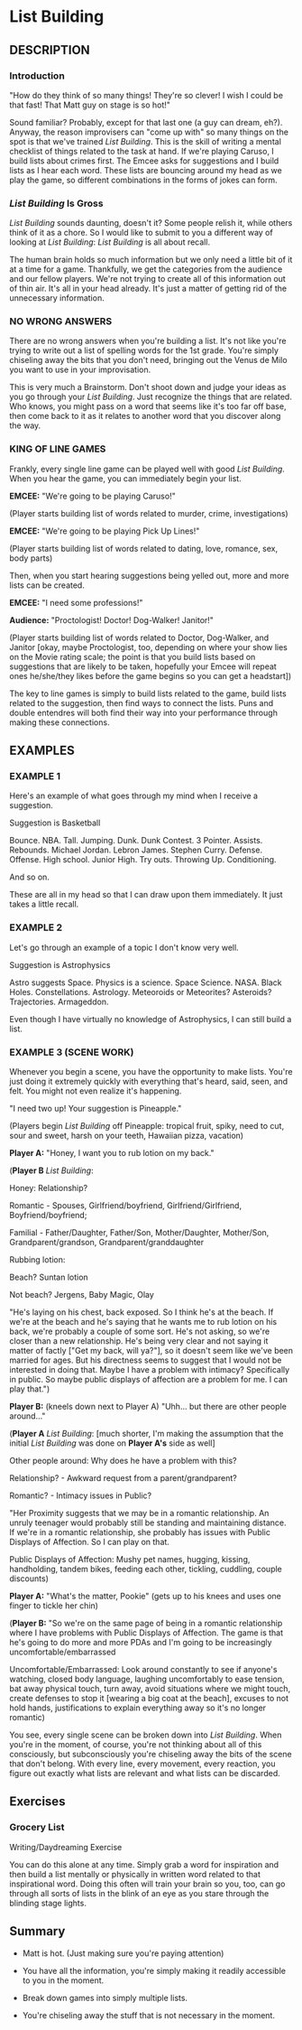 ﻿# List Building

## DESCRIPTION

### Introduction

"How do they think of so many things! They're so clever! I wish I could be that fast! That Matt guy on stage is so hot!" 

Sound familiar? Probably, except for that last one (a guy can dream, eh?). Anyway, the reason improvisers can "come up with" so many things on the spot is that we've trained _List Building_. This is the skill of writing a mental checklist of things related to the task at hand. If we're playing Caruso, I build lists about crimes first. The Emcee asks for suggestions and I build lists as I hear each word. These lists are bouncing around my head as we play the game, so different combinations in the forms of jokes can form.

### _List Building_ Is Gross

_List Building_ sounds daunting, doesn't it? Some people relish it, while others think of it as a chore. So I would like to submit to you a different way of looking at _List Building_: _List Building_ is all about recall.

The human brain holds so much information but we only need a little bit of it at a time for a game. Thankfully, we get the categories from the audience and our fellow players. We're not trying to create all of this information out of thin air. It's all in your head already. It's just a matter of getting rid of the unnecessary information.

### NO WRONG ANSWERS

There are no wrong answers when you're building a list. It's not like you're trying to write out a list of spelling words for the 1st grade. You're simply chiseling away the bits that you don't need, bringing out the Venus de Milo you want to use in your improvisation.

This is very much a Brainstorm. Don't shoot down and judge your ideas as you go through your _List Building_. Just recognize the things that are related. Who knows, you might pass on a word that seems like it's too far off base, then come back to it as it relates to another word that you discover along the way.

### KING OF LINE GAMES

Frankly, every single line game can be played well with good _List Building_. When you hear the game, you can immediately begin your list.

**EMCEE:** "We're going to be playing Caruso!"

(Player starts building list of words related to murder, crime, investigations)

**EMCEE:** "We're going to be playing Pick Up Lines!"

(Player starts building list of words related to dating, love, romance, sex, body parts)

Then, when you start hearing suggestions being yelled out, more and more lists can be created.

**EMCEE:** "I need some professions!"

**Audience:** "Proctologist! Doctor! Dog-Walker! Janitor!"

(Player starts building list of words related to Doctor, Dog-Walker, and Janitor [okay, maybe Proctologist, too, depending on where your show lies on the Movie rating scale; the point is that you build lists based on suggestions that are likely to be taken, hopefully your Emcee will repeat ones he/she/they likes before the game begins so you can get a headstart])

The key to line games is simply to build lists related to the game, build lists related to the suggestion, then find ways to connect the lists. Puns and double entendres will both find their way into your performance through making these connections.

## EXAMPLES

### EXAMPLE 1

Here's an example of what goes through my mind when I receive a suggestion.

Suggestion is Basketball

Bounce. NBA. Tall. Jumping. Dunk. Dunk Contest. 3 Pointer. Assists. Rebounds. Michael Jordan. Lebron James. Stephen Curry. Defense. Offense. High school. Junior High. Try outs. Throwing Up. Conditioning.

And so on.

These are all in my head so that I can draw upon them immediately. It just takes a little recall. 

### EXAMPLE 2 

Let's go through an example of a topic I don't know very well.

Suggestion is Astrophysics

Astro suggests Space. Physics is a science. Space Science. NASA. Black Holes. Constellations. Astrology. Meteoroids or Meteorites? Asteroids? Trajectories. Armageddon.

Even though I have virtually no knowledge of Astrophysics, I can still build a list. 

### EXAMPLE 3 (SCENE WORK)

Whenever you begin a scene, you have the opportunity to make lists. You're just doing it extremely quickly with everything that's heard, said, seen, and felt. You might not even realize it's happening. 

"I need two up! Your suggestion is Pineapple."

(Players begin _List Building_ off Pineapple: tropical fruit, spiky, need to cut, sour and sweet, harsh on your teeth, Hawaiian pizza, vacation)

**Player A:** "Honey, I want you to rub lotion on my back."

(**Player B** _List Building_: 

Honey: Relationship? 

Romantic - Spouses, Girlfriend/boyfriend, Girlfriend/Girlfriend, Boyfriend/boyfriend; 

Familial - Father/Daughter, Father/Son, Mother/Daughter, Mother/Son, Grandparent/grandson, Grandparent/granddaughter

Rubbing lotion: 

Beach? Suntan lotion

Not beach? Jergens, Baby Magic, Olay

"He's laying on his chest, back exposed. So I think he's at the beach. If we're at the beach and he's saying that he wants me to rub lotion on his back, we're probably a couple of some sort. He's not asking, so we're closer than a new relationship. He's being very clear and not saying it matter of factly ["Get my back, will ya?"], so it doesn't seem like we've been married for ages. But his directness seems to suggest that I would not be interested in doing that. Maybe I have a problem with intimacy? Specifically in public. So maybe public displays of affection are a problem for me. I can play that.")

**Player B:** (kneels down next to Player A) "Uhh... but there are other people around..."

(**Player A** _List Building_: [much shorter, I'm making the assumption that the initial _List Building_ was done on **Player A's** side as well]

Other people around: Why does he have a problem with this?

Relationship? - Awkward request from a parent/grandparent?

Romantic? - Intimacy issues in Public? 

"Her Proximity suggests that we may be in a romantic relationship. An unruly teenager would probably still be standing and maintaining distance. If we're in a romantic relationship, she probably has issues with Public Displays of Affection. So I can play on that. 

Public Displays of Affection: Mushy pet names, hugging, kissing, handholding, tandem bikes, feeding each other, tickling, cuddling, couple discounts)

**Player A:** "What's the matter, Pookie" (gets up to his knees and uses one finger to tickle her chin)

(**Player B:** "So we're on the same page of being in a romantic relationship where I have problems with Public Displays of Affection. The game is that he's going to do more and more PDAs and I'm going to be increasingly uncomfortable/embarrassed

Uncomfortable/Embarrassed: Look around constantly to see if anyone's watching, closed body language, laughing uncomfortably to ease tension, bat away physical touch, turn away, avoid situations where we might touch, create defenses to stop it [wearing a big coat at the beach], excuses to not hold hands, justifications to explain everything away so it's no longer romantic) 

You see, every single scene can be broken down into _List Building_. When you're in the moment, of course, you're not thinking about all of this consciously, but subconsciously you're chiseling away the bits of the scene that don't belong. With every line, every movement, every reaction, you figure out exactly what lists are relevant and what lists can be discarded.

## Exercises

### Grocery List

Writing/Daydreaming Exercise

You can do this alone at any time. Simply grab a word for inspiration and then build a list mentally or physically in written word related to that inspirational word. Doing this often will train your brain so you, too, can go through all sorts of lists in the blink of an eye as you stare through the blinding stage lights.

## Summary

- Matt is hot. (Just making sure you're paying attention)

- You have all the information, you're simply making it readily accessible to you in the moment.

- Break down games into simply multiple lists.

- You're chiseling away the stuff that is not necessary in the moment.
